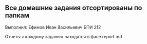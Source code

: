 ## Все домашние задания отсортированы по папкам

Выполнил: Ефимов Иван Васильевич БПИ 212

Отчеты к каждому заданию находятся в фале report.md
